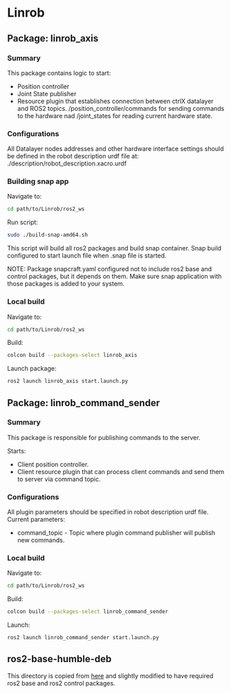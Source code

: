 # Linrob

## Package: linrob_axis

### Summary

This package contains logic to start:

- Position controller
- Joint State publisher
- Resource plugin that establishes connection between ctrlX datalayer and ROS2 topics. /position_controller/commands for sending commands to the hardware nad /joint_states for reading current hardware state.

### Configurations

All Datalayer nodes addresses and other hardware interface settings should be defined in the robot description urdf file at:
./description/robot_description.xacro.urdf

### Building snap app

Navigate to:

```bash
cd path/to/Linrob/ros2_ws
```

Run script:

```bash
sudo ./build-snap-amd64.sh
```

This script will build all ros2 packages and build snap container.
Snap build configured to start launch file when .snap file is started.

NOTE: Package snapcraft.yaml configured not to include ros2 base and control packages, but it depends on them. Make sure snap application with those packages is added to your system.

### Local build

Navigate to:

```bash
cd path/to/Linrob/ros2_ws
```

Build:

```bash
colcon build --packages-select linrob_axis
```

Launch package:

```bash
ros2 launch linrob_axis start.launch.py
```

## Package: linrob_command_sender

### Summary

This package is responsible for publishing commands to the server.

Starts:

- Client position controller.
- Client resource plugin that can process client commands and send them to server via command topic.

### Configurations

All plugin parameters should be specified in robot description urdf file.
Current parameters:

- command_topic - Topic where plugin command publisher will publish new commands.

### Local build

Navigate to:

```bash
cd path/to/Linrob/ros2_ws
```

Build:

```bash
colcon build --packages-select linrob_command_sender
```

Launch:

```bash
ros2 launch linrob_command_sender start.launch.py
```

## ros2-base-humble-deb

This directory is copied from [here](https://github.com/boschrexroth/ctrlx-automation-sdk-ros2/tree/main/ros2-base-humble-deb) and slightly modified to have required ros2 base and ros2 control packages.
